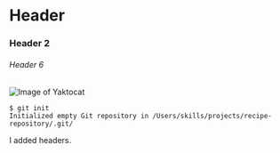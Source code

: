 # Header
### Header 2
###### Header 6



![Image of Yaktocat](https://octodex.github.com/images/yaktocat.png)

```
$ git init
Initialized empty Git repository in /Users/skills/projects/recipe-repository/.git/
```











I added headers.
